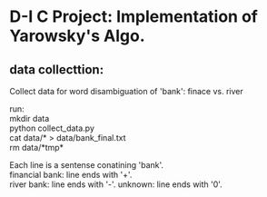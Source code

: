 D-I C Project: Implementation of Yarowsky's Algo.
================================================

## data collecttion:
Collect data for word disambiguation of 'bank': finace vs. river  

run:  
mkdir data  
python collect_data.py  
cat data/* > data/bank_final.txt  
rm data/\*tmp\*  

Each line is a sentense conatining 'bank'.  
financial bank: line ends with '+'.  
river bank: line ends with '-'.
unknown: line ends with '0'.
